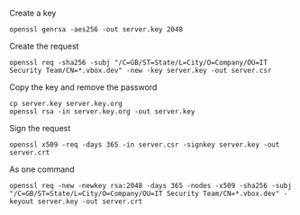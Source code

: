 Create a key

	openssl genrsa -aes256 -out server.key 2048

Create the request

	openssl req -sha256 -subj "/C=GB/ST=State/L=City/O=Company/OU=IT Security Team/CN=*.vbox.dev" -new -key server.key -out server.csr

Copy the key and remove the password

	cp server.key server.key.org
	openssl rsa -in server.key.org -out server.key

Sign the request

	openssl x509 -req -days 365 -in server.csr -signkey server.key -out server.crt

As one command

	openssl req -new -newkey rsa:2048 -days 365 -nodes -x509 -sha256 -subj "/C=GB/ST=State/L=City/O=Company/OU=IT Security Team/CN=*.vbox.dev" -keyout server.key -out server.crt
